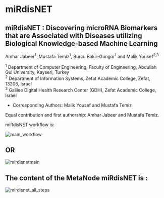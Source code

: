 # miRdisNET

## miRdisNET : Discovering microRNA Biomarkers that are Associated with Diseases utilizing Biological Knowledge-based Machine Learning
Amhar Jabeer<sup>1</sup> ,Mustafa Temiz<sup>1</sup>, Burcu Bakir-Gungor<sup>1</sup> and Malik Yousef<sup>2,3</sup> <br>

<sup>1</sup> Department of Computer Engineering, Faculty of Engineering, Abdullah Gul University, Kayseri, Turkey<br>
<sup>2</sup> Department of Information Systems, Zefat Academic College, Zefat, 13206, Israel<br>
<sup>3</sup> Galilee Digital Health Research Center (GDH), Zefat Academic College, Israel<br>


* Corresponding Authors: Malik Yousef and Mustafa Temiz

Equal contribution and first authorship: Amhar Jabeer and Mustafa Temiz.


miRdisNET workflow is: 

![main_workflow](https://user-images.githubusercontent.com/24303536/195619277-e570c1e6-dfa8-4dcc-87f4-085637f46601.png)

## OR

![mirdisnetmain](https://user-images.githubusercontent.com/24303536/195619378-7c1119c1-70c1-429d-aa6f-45293b5764ec.png)

## The content of the MetaNode miRdisNET is :

![mirdisnet_all_steps](https://user-images.githubusercontent.com/24303536/195619422-de6cf797-b612-4bc7-9bf2-01f22b46a099.png)
